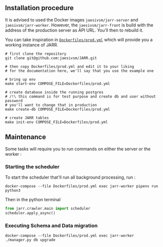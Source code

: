 ## Installation procedure

It is advised to used the Docker images `jaesivsm/jarr-server` and `jaesivsm/jarr-worker`. However, the `jaesivsm/jarr-front` is build with the address of the production server as API URL. You'll then to rebuild it.

You can take inspiration in [`Dockerfiles/prod.yml`](https://github.com/jaesivsm/JARR/blob/master/Dockerfiles/dev-env.yml) which will provide you a working instance of JARR.

```shell
# first clone the repository
git clone git@github.com:jaesivsm/JARR.git

# then copy Dockerfiles/prod.yml and edit it to your liking
# for the documentation here, we'll say that you use the example one

# bring up env
make start-env COMPOSE_FILE=Dockerfiles/prod.yml

# create database inside the running postgres
# /!\ this command is for test purpose and create db and user without password
# you'll want to change that in production
make create-db COMPOSE_FILE=Dockerfiles/prod.yml

# create JARR tables
make init-env COMPOSE_FILE=Dockerfiles/prod.yml
```
## Maintenance

Some tasks will require you to run commands on either the server or the worker :

### Starting the scheduler

To start the scheduler that'll run all background processing, run :

```
docker-compose --file Dockerfiles/prod.yml exec jarr-worker pipenv run python3
```

Then in the python terminal

```python
from jarr.crawler.main import scheduler
scheduler.apply_async()
```

### Executing Schema and Data migration

```
docker-compose --file Dockerfiles/prod.yml exec jarr-worker ./manager.py db upgrade
```
